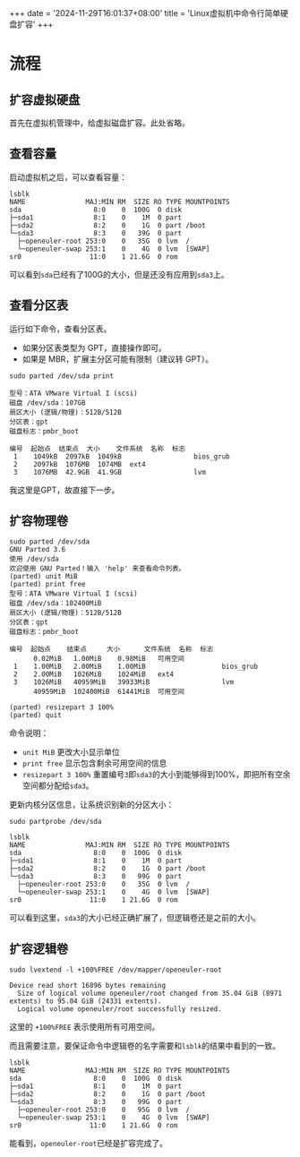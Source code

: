 +++
date = '2024-11-29T16:01:37+08:00'
title = 'Linux虚拟机中命令行简单硬盘扩容'
+++


# 流程

## 扩容虚拟硬盘

首先在虚拟机管理中，给虚拟磁盘扩容。此处省略。

## 查看容量


启动虚拟机之后，可以查看容量：

```shell
lsblk
NAME               MAJ:MIN RM  SIZE RO TYPE MOUNTPOINTS
sda                  8:0    0  100G  0 disk
├─sda1               8:1    0    1M  0 part
├─sda2               8:2    0    1G  0 part /boot
└─sda3               8:3    0   39G  0 part
  ├─openeuler-root 253:0    0   35G  0 lvm  /
  └─openeuler-swap 253:1    0    4G  0 lvm  [SWAP]
sr0                 11:0    1 21.6G  0 rom
```

可以看到`sda`已经有了100G的大小，但是还没有应用到`sda3`上。

## 查看分区表

运行如下命令，查看分区表。

- 如果分区表类型为 GPT，直接操作即可。
- 如果是 MBR，扩展主分区可能有限制（建议转 GPT）。

```shell
sudo parted /dev/sda print

型号：ATA VMware Virtual I (scsi)
磁盘 /dev/sda：107GB
扇区大小 (逻辑/物理)：512B/512B
分区表：gpt
磁盘标志：pmbr_boot

编号  起始点  结束点  大小    文件系统  名称  标志
 1    1049kB  2097kB  1049kB                  bios_grub
 2    2097kB  1076MB  1074MB  ext4
 3    1076MB  42.9GB  41.9GB                  lvm

```

我这里是GPT，故直接下一步。

## 扩容物理卷

```shell
sudo parted /dev/sda
GNU Parted 3.6
使用 /dev/sda
欢迎使用 GNU Parted！输入 'help' 来查看命令列表。
(parted) unit MiB
(parted) print free
型号：ATA VMware Virtual I (scsi)
磁盘 /dev/sda：102400MiB
扇区大小 (逻辑/物理)：512B/512B
分区表：gpt
磁盘标志：pmbr_boot

编号  起始点    结束点     大小      文件系统  名称  标志
      0.02MiB   1.00MiB    0.98MiB   可用空间
 1    1.00MiB   2.00MiB    1.00MiB                   bios_grub
 2    2.00MiB   1026MiB    1024MiB   ext4
 3    1026MiB   40959MiB   39933MiB                  lvm
      40959MiB  102400MiB  61441MiB  可用空间

(parted) resizepart 3 100%
(parted) quit
```

命令说明：
- `unit MiB` 更改大小显示单位
- `print free` 显示包含剩余可用空间的信息
- `resizepart 3 100%` 重置编号`3`即`sda3`的大小到能够得到100%，即把所有空余空间都分配给`sda3`。

更新内核分区信息，让系统识别新的分区大小：

`sudo partprobe /dev/sda`

```shell
lsblk
NAME               MAJ:MIN RM  SIZE RO TYPE MOUNTPOINTS
sda                  8:0    0  100G  0 disk
├─sda1               8:1    0    1M  0 part
├─sda2               8:2    0    1G  0 part /boot
└─sda3               8:3    0   99G  0 part
  ├─openeuler-root 253:0    0   35G  0 lvm  /
  └─openeuler-swap 253:1    0    4G  0 lvm  [SWAP]
sr0                 11:0    1 21.6G  0 rom
```

可以看到这里，`sda3`的大小已经正确扩展了，但逻辑卷还是之前的大小。

## 扩容逻辑卷

```shell
sudo lvextend -l +100%FREE /dev/mapper/openeuler-root

Device read short 16896 bytes remaining
  Size of logical volume openeuler/root changed from 35.04 GiB (8971 extents) to 95.04 GiB (24331 extents).
  Logical volume openeuler/root successfully resized.
```
这里的 `+100%FREE` 表示使用所有可用空间。

而且需要注意，要保证命令中逻辑卷的名字需要和`lsblk`的结果中看到的一致。

```shell
lsblk
NAME               MAJ:MIN RM  SIZE RO TYPE MOUNTPOINTS
sda                  8:0    0  100G  0 disk
├─sda1               8:1    0    1M  0 part
├─sda2               8:2    0    1G  0 part /boot
└─sda3               8:3    0   99G  0 part
  ├─openeuler-root 253:0    0   95G  0 lvm  /
  └─openeuler-swap 253:1    0    4G  0 lvm  [SWAP]
sr0                 11:0    1 21.6G  0 rom
```

能看到，`openeuler-root`已经是扩容完成了。
